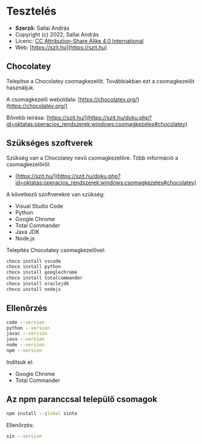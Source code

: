# Tesztelés

* **Szerző:** Sallai András
* Copyright (c) 2022, Sallai András
* Licenc: [CC Attribution-Share Alike 4.0 International](https://creativecommons.org/licenses/by-sa/4.0/)
* Web: [https://szit.hu](https://szit.hu)

## Chocolatey

Telepítse a Chocolatey csomagkezelőt. Továbbiakban ezt a csomagkezelőt használjuk.

A csomagkezelő weboldala:
[https://chocolatey.org/](https://chocolatey.org/)

Bővebb leírása:
[https://szit.hu/](https://szit.hu/doku.php?id=oktatas:operacios_rendszerek:windows:csomagkezeles#chocolatey)

## Szükséges szoftverek

Szükség van a Chocolatey nevű csomagkezelőre. Több információ a csomagkezelőről:

* [https://szit.hu/](https://szit.hu/doku.php?id=oktatas:operacios_rendszerek:windows:csomagkezeles#chocolatey)

A következő szoftverekre van szükség:

* Visual Studio Code
* Python
* Google Chrome
* Total Commander
* Java JDK
* Node.js

Telepítés Chocolatey csomagkezelővel:

```cmd
choco install vscode
choco install python
choco install googlechrome
choco install totalcommander
choco install oraclejdk
choco install nodejs
```

## Ellenőrzés

```cmd
code --version
python --version
javac --version
java --version
node --version
npm --version
```

Indítsuk el:

* Google Chrome
* Total Commander

## Az npm paranccsal települő csomagok

```cmd
npm install --global sinto
```

Ellenőrzés:

```cmd
sin --version
```
